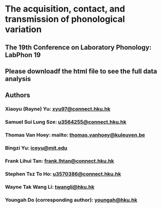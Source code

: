 # The acquisition, contact, and transmission of phonological variation
## The 19th Conference on Laboratory Phonology: LabPhon 19

## Please downloadf the html file to see the full data analysis

## Authors
### Xiaoyu (Rayne) Yu: xyu97@connect.hku.hk
### Samuel Sui Lung Sze: u3564255@connect.hku.hk
### Thomas Van Hoey: mailto: thomas.vanhoey@kuleuven.be
### Bingzi Yu: iceyu@mit.edu
### Frank Lihui Tan: frank.lhtan@connect.hku.hk
### Stephen Tsz To Ho:	u3570386@connect.hku.hk
### Wayne Tak Wang Li: twangli@hku.hk
### Youngah Do (corresponding author): youngah@hku.hk
